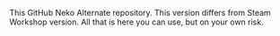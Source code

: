 This GitHub Neko Alternate repository.
This version differs from Steam Workshop version. All that is here you can use, but on your own risk.